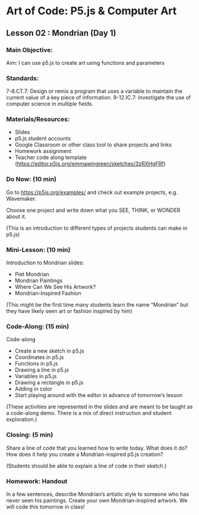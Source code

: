 # Art of Code: P5.js & Computer Art
## Lesson 02 : Mondrian (Day 1)

### Main Objective:

Aim: I can use p5.js to create art using functions and parameters

### Standards:

7-8.CT.7: Design or remix a program that uses a variable to maintain the current value of a key piece of information.
9-12.IC.7: Investigate the use of computer science in multiple fields.


### Materials/Resources:

- Slides
- p5.js student accounts
- Google Classroom or other class tool to share projects and links
- Homework assignment
- Teacher code along template (https://editor.p5js.org/emmawingreen/sketches/3zRXHgFRf)



### Do Now: (10 min)

Go to https://p5js.org/examples/ and check out example projects, e.g. Wavemaker.

Choose one project and write down what you SEE, THINK, or WONDER about it. 

(This is an introduction to different types of projects students can make in p5.js)


### Mini-Lesson: (10 min)

Introduction to Mondrian slides:
- Piet Mondrian
- Mondrian Paintings
- Where Can We See His Artwork?
- Mondrian-Inspired Fashion

(This might be the first time many students learn the name “Mondrian” but they have likely seen art or fashion inspired by him)

### Code-Along: (15 min)
Code-along
- Create a new sketch in p5.js
- Coordinates in p5.js
- Functions in p5.js
- Drawing a line in p5.js
- Variables in p5.js
- Drawing a rectangle in p5.js
- Adding in color
- Start playing around with the editor in advance of tomorrow’s lesson

(These activities are represented in the slides and are meant to be taught as a code-along demo. There is a mix of direct instruction and student exploration.)

### Closing: (5 min)

Share a line of code that you learned how to write today. What does it do? How does it help you create a Mondrian-inspired p5.js creation?

(Students should be able to explain a line of code in their sketch.)

### Homework: Handout

In a few sentences, describe Mondrian’s artistic style to someone who has never seen his paintings.
Create your own Mondrian-inspired artwork. We will code this tomorrow in class!


